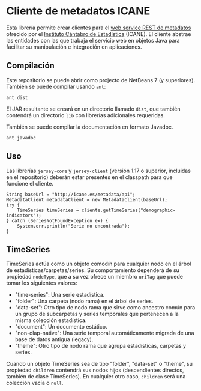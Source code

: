 Cliente de metadatos ICANE
==========================

Esta librería permite crear clientes para el [web service REST de metadatos](http://icane.es/metadata) ofrecido por el [Instituto Cántabro de Estadística](http://icane.es) (ICANE). El cliente abstrae las entidades con las que trabaja el servicio web en objetos Java para facilitar su manipulación e integración en aplicaciones.

Compilación
-----------
Este repositorio se puede abrir como projecto de NetBeans 7 (y superiores). También se puede compilar usando ```ant```:
```
ant dist
```

El JAR resultante se creará en un directorio llamado ```dist```, que también contendrá un directorio ```lib``` con librerías adicionales requeridas.

También se puede compilar la documentación en formato Javadoc.

```
ant javadoc
```

Uso
---
Las librerías ```jersey-core``` y ```jersey-client``` (versión 1.17 o superior, incluidas en el repositorio) deberán estar presentes en el classpath para que funcione el cliente.
```
String baseUrl = "http://icane.es/metadata/api";
MetadataClient metadataClient = new MetadataClient(baseUrl);
try {
    TimeSeries timeSeries = cliente.getTimeSeries("demographic-indicators");
} catch (SeriesNotFoundException ex) {
    System.err.println("Serie no encontrada");
}
```

TimeSeries
----------
TimeSeries actúa como un objeto comodín para cualquier nodo en el árbol de estadísticas/carpetas/series. Su comportamiento dependerá de su propiedad ```nodeType```, que a su vez ofrece un miembro ```uriTag``` que puede tomar los siguientes valores:

* "time-series": Una serie estadística.
* "folder": Una carpeta (nodo rama) en el árbol de series.
* "data-set": Otro tipo de nodo rama que sirve como ancestro común para un grupo de subcarpetas y series temporales que pertenecen a la misma colección estadística.
* "document": Un documento estático.
* "non-olap-native": Una serie temporal automáticamente migrada de una base de datos antigua (legacy).
* "theme": Otro tipo de nodo rama que agrupa estadísticas, carpetas y series.

Cuando un objeto TimeSeries sea de tipo "folder", "data-set" o "theme", su propiedad ```children``` contendrá sus nodos hijos (descendientes directos, también de clase TimeSeries). En cualquier otro caso, ```children``` será una colección vacía o ```null```.